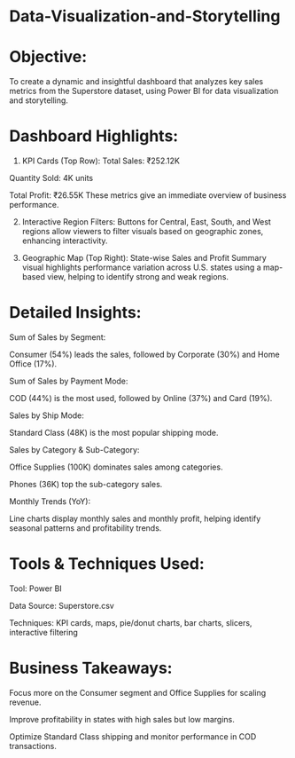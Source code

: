 # Data-Visualization-and-Storytelling

# Objective:
To create a dynamic and insightful dashboard that analyzes key sales metrics from the Superstore dataset, using Power BI for data visualization and storytelling.

# Dashboard Highlights:

1. KPI Cards (Top Row):
Total Sales: ₹252.12K

Quantity Sold: 4K units

Total Profit: ₹26.55K
These metrics give an immediate overview of business performance.

2. Interactive Region Filters:
Buttons for Central, East, South, and West regions allow viewers to filter visuals based on geographic zones, enhancing interactivity.

3. Geographic Map (Top Right):
State-wise Sales and Profit Summary visual highlights performance variation across U.S. states using a map-based view, helping to identify strong and weak regions.

# Detailed Insights:
Sum of Sales by Segment:

Consumer (54%) leads the sales, followed by Corporate (30%) and Home Office (17%).

Sum of Sales by Payment Mode:

COD (44%) is the most used, followed by Online (37%) and Card (19%).

Sales by Ship Mode:

Standard Class (48K) is the most popular shipping mode.

Sales by Category & Sub-Category:

Office Supplies (100K) dominates sales among categories.

Phones (36K) top the sub-category sales.

Monthly Trends (YoY):

Line charts display monthly sales and monthly profit, helping identify seasonal patterns and profitability trends.

# Tools & Techniques Used:
Tool: Power BI

Data Source: Superstore.csv

Techniques: KPI cards, maps, pie/donut charts, bar charts, slicers, interactive filtering

# Business Takeaways:
Focus more on the Consumer segment and Office Supplies for scaling revenue.

Improve profitability in states with high sales but low margins.

Optimize Standard Class shipping and monitor performance in COD transactions.
